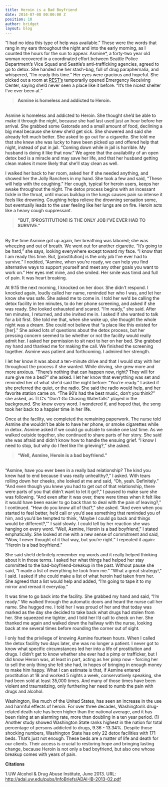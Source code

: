 ```yaml
---
title: Heroin is a Bad Boyfriend
date: 2014-07-08 00:00:00 Z
position: 10
author: bridget
layout: blog
---
```


“I had no idea this type of help was available.” These were the words that rang in my ears throughout the night and into the early morning, as I counted the hours for the sun to appear. Asmine*, a forty-two year old woman recovered in a coordinated effort between Seattle Police Department’s Vice Squad and Seattle’s anti-trafficking agencies, agreed to go to detox. She handed me her stash-bag, full of drug paraphernalia, and whispered, “I’m ready this time.” Her eyes were gracious and hopeful. She picked out a room at [REST’s](http://www.iwantrest.com/about/) temporarily opened Emergency Receiving Center, saying she’d never seen a place like it before. “It’s the nicest shelter I’ve ever been at.”

><b>Asmine is homeless and addicted to Heroin.</b>

<br>
Asmine is homeless and addicted to Heroin. She thought she’d be able to make it through the night, because she had last used just an hour before her arrival. She grabbed some Gatorade and a small amount of food, declining a big meal because she knew she’d get sick. She showered and said she already felt much better. She asked to go out for a cigarette. She told me that she knew she was lucky to have been picked up and offered help that night, instead of put in jail. “Coming down while in jail is horrible. My husband is doing it like that now.” We agree that the availability of an open detox bed is a miracle and may save her life, and that her husband getting clean makes it more likely that she'll stay clean as well.

I walked her back to her room, asked her if she needed anything, and showed her the Jolly Ranchers in my hand. She took a few and said, “These will help with the coughing.” Her cough, typical for heroin users, keeps her awake throughout the night. The detox process begins with an incessant tickle in the throat, until mucus buildup in the lungs causes pain so intense it feels like drowning. Coughing helps relieve the drowning sensation some, but eventually leads to the user feeling like her lungs are on fire. Heroin acts like a heavy cough suppressant.

><b>"BUT, [PROSTITUTION] IS THE ONLY JOB I’VE EVER HAD TO SURVIVE.”</b>

<br>
By the time Asmine got up again, her breathing was labored; she was wheezing and out of breath. We went out for another cigarette. “It’s going to be hard,” she says, looking everywhere except toward my face. “I know that I am ready this time. But, [prostitution] is the only job I’ve ever had to survive.” I nodded, “Asmine, when you’re ready, we can help you find alternative ways to support yourself and meet any other goals you want to work on.” Her eyes met mine, and she smiled. Her smile was timid and full of pain. It was heart breaking.

At 9:15 the next morning, I knocked on her door. She didn't respond. I knocked again, loudly called her name, reminded her who I was, and let her know she was safe. She asked me to come in. I told her we’d be calling the detox facility in ten minutes, to do her phone screening, and asked if she was ready. She looked exhausted and scared. “I’m ready,” she said. After ten minutes, I returned, and she invited me in. I asked if she wanted to talk for a bit first. She told me that, when she woke up, she thought the whole night was a dream. She could not believe that “a place like this existed for [her].” She asked lots of questions about the detox process, but her pressing concern seemed to be whether or not the facility would really admit her. I asked her permission to sit next to her on her bed. She grabbed my hand and thanked me for making the call. We finished the screening together. Asmine was patient and forthcoming. I admired her strength.

I let her know it was about a ten-minute drive and that I would stay with her throughout the process if she wanted. While driving, she grew more and more anxious. “There’s nothing that can happen now, right? They will for sure give me a bed?” she asked. I let her know that everything was set and reminded her of what she'd said the night before: “You’re ready.” I asked if she preferred the quiet, or the radio. She said the radio would help, and her favorite station came on. “The 90’s had the best music, don’t you think?” she asked, as TLC’s "Don’t Go Chasing Waterfalls" played in the background. She knew every word. I wondered if, and hoped that, the song took her back to a happier time in her life.

Once at the facility, we completed the remaining paperwork. The nurse told Asmine she wouldn’t be able to have her phone, or smoke cigarettes while in detox. Asmine asked if we could go outside to smoke one last time. As we walked outside together, she continued to share parts of her story. She said she was afraid and didn’t know how to handle the ensuing grief. “I know I need to stop, but why do I feel like I’m grieving?,” she asked.

><b>“Well, Asmine, Heroin is a bad boyfriend.”</b>

<br>
“Asmine, have you ever been in a really bad relationship? The kind you knew had to end because it was really unhealthy?,” I asked. With tears rolling down her cheeks, she looked at me and said, “Oh, yeah. Definitely.” “And even though you knew you had to get out of that relationship, there were parts of you that didn’t want to let it go?," I paused to make sure she was following. "And even after it was over, there were times when it felt like it would have been easier to go back than to deal with the pain of leaving?,” I continued. “How do you know all of that?,” she asked. “And even when you started to feel better, he’d call or you’d see something that reminded you of him, and you’d be tempted to think, 'Maybe I could go back and things would be different?,'" I said slowly. I could tell by her reaction she was hanging on every word. “Well, Asmine, Heroin is a bad boyfriend,” I stated emphatically. She looked at me with a new sense of commitment and said, “Wow, I never thought of it that way, but you’re right.” I repeated it again: “Heroin is a bad boyfriend.”

She said she’d definitely remember my words and it really helped thinking about it in those terms. I asked her what things had helped her stay committed to the bad-boyfriend-breakup in the past. Without pause she said, “I made a list of everything he took from me.” "What a great strategy!," I said. I asked if she could make a list of what heroin had taken from her. She agreed that a list would help and added, “I’m going to tape it to my mirror and reread it everyday.”

It was time to go back into the facility. She grabbed my hand and said, “I’m ready.” We walked through the automatic doors and heard the nurse call her name. She hugged me. I told her I was proud of her and that today was marked as the day she decided to take back what drugs had stolen from her. She squeezed me tighter, and I told her I’d call to check on her. She thanked me again and walked down the hallway with the nurse, looking back at me several times before rounding the corner out of sight.

I only had the privilege of knowing Asmine fourteen hours. When I called the detox facility two days later, she was no longer a patient. I never got to know what specific circumstances led her into a life of prostitution and drugs. I didn’t get to know whether she ever had a pimp or trafficker, but I did know Heroin was, at least in part, acting as her pimp now - forcing her to sell the only thing she felt she had, in hopes of bringing in enough money to make him happy. What I can estimate is that, if Asmine entered prostitution at 18 and worked 5 nights a week, conservatively speaking, she had been sold at least 35,000 times. And many of those times have been violent and traumatizing, only furthering her need to numb the pain with drugs and alcohol.

Washington, like much of the United States, has seen an increase in the use and harmful effects of heroin. For over three decades, Washington’s drug-related death rate has been higher than the national average, and it has been rising at an alarming rate, more than doubling in a ten year period. (1) Another study showed Washington State ranks highest in the nation for total percentage of persons addicted to drugs, 9.36 - 13.34%. Despite those shocking numbers, Washington State has only 22 detox facilities with 171 beds. That’s just not enough. These beds are a matter of life and death for our clients. Their access is crucial to restoring hope and bringing lasting change, because Heroin is not only a bad boyfriend, but also one whose breakup comes with years of pain.



<b>Citations</b>

1.UW Alcohol & Drug Abuse Institute, June 2013. URL: http://adai.uw.edu/pubs/InfoBriefs/ADAI-IB-2013-02.pdf
